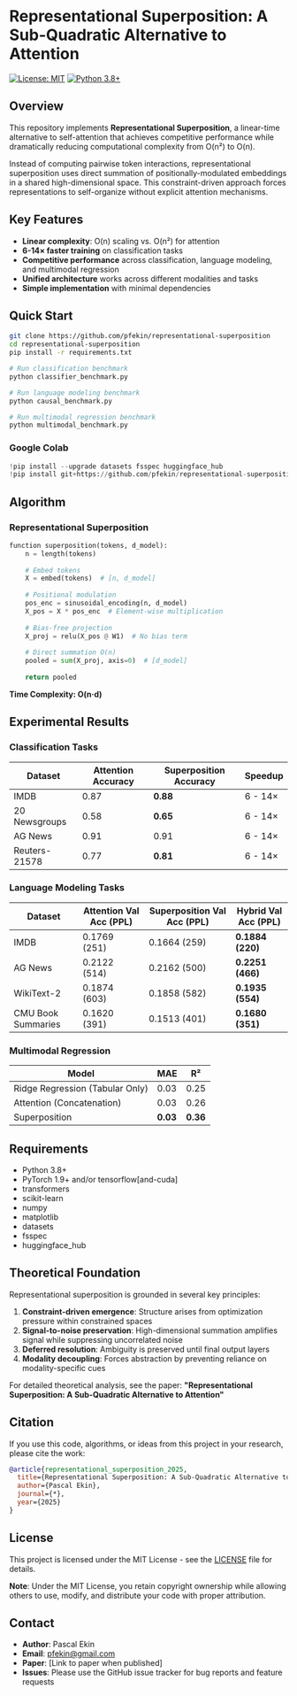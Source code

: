 # Representational Superposition: A Sub-Quadratic Alternative to Attention

[![License: MIT](https://img.shields.io/badge/License-MIT-yellow.svg)](https://opensource.org/licenses/MIT)
[![Python 3.8+](https://img.shields.io/badge/python-3.8+-blue.svg)](https://www.python.org/downloads/)

## Overview

This repository implements **Representational Superposition**, a linear-time alternative to self-attention that achieves competitive performance while dramatically reducing computational complexity from O(n²) to O(n).

Instead of computing pairwise token interactions, representational superposition uses direct summation of positionally-modulated embeddings in a shared high-dimensional space. This constraint-driven approach forces representations to self-organize without explicit attention mechanisms.

## Key Features

- **Linear complexity**: O(n) scaling vs. O(n²) for attention
- **6-14× faster training** on classification tasks
- **Competitive performance** across classification, language modeling, and multimodal regression
- **Unified architecture** works across different modalities and tasks
- **Simple implementation** with minimal dependencies

## Quick Start

```bash
git clone https://github.com/pfekin/representational-superposition
cd representational-superposition
pip install -r requirements.txt

# Run classification benchmark
python classifier_benchmark.py

# Run language modeling benchmark  
python causal_benchmark.py

# Run multimodal regression benchmark
python multimodal_benchmark.py
```

### Google Colab
```python
!pip install --upgrade datasets fsspec huggingface_hub
!pip install git+https://github.com/pfekin/representational-superposition
```

## Algorithm 

### Representational Superposition

```python
function superposition(tokens, d_model):
    n = length(tokens)
    
    # Embed tokens
    X = embed(tokens)  # [n, d_model]
    
    # Positional modulation
    pos_enc = sinusoidal_encoding(n, d_model)
    X_pos = X * pos_enc  # Element-wise multiplication
    
    # Bias-free projection
    X_proj = relu(X_pos @ W1)  # No bias term
    
    # Direct summation O(n)
    pooled = sum(X_proj, axis=0)  # [d_model]
    
    return pooled
```
**Time Complexity: O(n·d)**

## Experimental Results

### Classification Tasks

| Dataset | Attention Accuracy | Superposition Accuracy | Speedup |
|---------|-------------------|------------------------|---------|
| IMDB | 0.87 | **0.88** | 6 - 14× |
| 20 Newsgroups | 0.58 | **0.65** | 6 - 14× |
| AG News | 0.91 | 0.91 | 6 - 14× |
| Reuters-21578 | 0.77 | **0.81** | 6 - 14× |

### Language Modeling Tasks

| Dataset | Attention Val Acc (PPL) | Superposition Val Acc (PPL) | Hybrid Val Acc (PPL) |
|---------|------------------------|----------------------------|---------------------|
| IMDB | 0.1769   (251) | 0.1664   (259) | **0.1884   (220)** |
| AG News | 0.2122   (514) | 0.2162   (500) | **0.2251   (466)** |
| WikiText-2 | 0.1874  (603) | 0.1858   (582) | **0.1935   (554)** |
| CMU Book Summaries | 0.1620    (391) | 0.1513   (401) | **0.1680   (351)** |

### Multimodal Regression

| Model | MAE | R² |
|-------|-----|-----|
| Ridge Regression (Tabular Only) | 0.03 | 0.25 |
| Attention (Concatenation) | 0.03 | 0.26 |
| Superposition | **0.03** | **0.36** |

## Requirements

- Python 3.8+
- PyTorch 1.9+ and/or tensorflow[and-cuda]
- transformers
- scikit-learn
- numpy
- matplotlib
- datasets
- fsspec
- huggingface_hub

## Theoretical Foundation

Representational superposition is grounded in several key principles:

1. **Constraint-driven emergence**: Structure arises from optimization pressure within constrained spaces
2. **Signal-to-noise preservation**: High-dimensional summation amplifies signal while suppressing uncorrelated noise  
3. **Deferred resolution**: Ambiguity is preserved until final output layers
4. **Modality decoupling**: Forces abstraction by preventing reliance on modality-specific cues

For detailed theoretical analysis, see the paper: **"Representational Superposition: A Sub-Quadratic Alternative to Attention"**

## Citation

If you use this code, algorithms, or ideas from this project in your research, please cite the work:

```bibtex
@article{representational_superposition_2025,
  title={Representational Superposition: A Sub-Quadratic Alternative to Attention},
  author={Pascal Ekin},
  journal={*},
  year={2025}
}
```

## License

This project is licensed under the MIT License - see the [LICENSE](LICENSE) file for details.

**Note**: Under the MIT License, you retain copyright ownership while allowing others to use, modify, and distribute your code with proper attribution.

## Contact

- **Author**: Pascal Ekin
- **Email**: pfekin@gmail.com 
- **Paper**: [Link to paper when published]
- **Issues**: Please use the GitHub issue tracker for bug reports and feature requests
